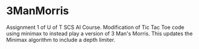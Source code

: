 # 3ManMorris

Assignment 1 of U of T SCS AI Course. Modification of Tic Tac Toe code using minimax to instead play a version of 3 Man's Morris. This updates the Minimax algorithm to include a depth limiter. 
